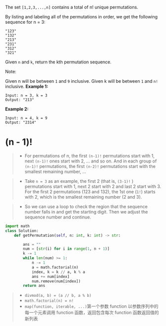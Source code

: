 The set ```[1,2,3,...,n]``` contains a total of n! unique permutations.

By listing and labeling all of the permutations in order, we get the following sequence for n = 3:
```
"123"
"132"
"213"
"231"
"312"
"321"
```
Given ```n``` and ```k```, return the kth permutation sequence.

Note:

Given n will be between ```1``` and ```9``` inclusive.
Given k will be between ```1``` and ```n!``` inclusive.
**Example 1:**
```
Input: n = 3, k = 3
Output: "213"
```
**Example 2:**
```
Input: n = 4, k = 9
Output: "2314"
```
# (n - 1)!

>* For permutations of n, the first ```(n-1)!``` permutations start with 1, next ```(n-1)!``` ones start with 2, ... and so on. And in each group of ```(n-1)!``` permutations, the first ```(n-2)!``` permutations start with the smallest remaining number, ...

>* Take ```n = 3``` as an example, the first 2 (that is, ```(3-1)!``` ) permutations start with 1, next 2 start with 2 and last 2 start with 3. For the first 2 permutations (123 and 132), the 1st one (```1!```) starts with 2, which is the smallest remaining number (2 and 3). 

>* So we can use a loop to check the region that the sequence number falls in and get the starting digit. Then we adjust the sequence number and continue.
```python
import math
class Solution:
    def getPermutation(self, n: int, k: int) -> str:    

        ans = ""
        num = [str(i) for i in range(1, n + 1)]
        k -= 1
        while len(num) >= 1:
            n -= 1
            a = math.factorial(n)
            index, k = k // a, k % a
            ans += num[index]
            num.remove(num[index])
        return ans
```

>* ```divmod(a, b) = (a // b, a % b)```
>* ```math.factorial(n) = n!```
>* ```map(function, iterable, ...)```第一个参数 function 以参数序列中的每一个元素调用 function 函数，返回包含每次 function 函数返回值的新列表